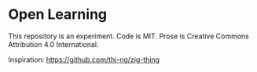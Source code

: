 # Open Learning

This repository is an experiment. Code is MIT. Prose is Creative Commons
Attribution 4.0 International.

Inspiration: https://github.com/thi-ng/zig-thing
